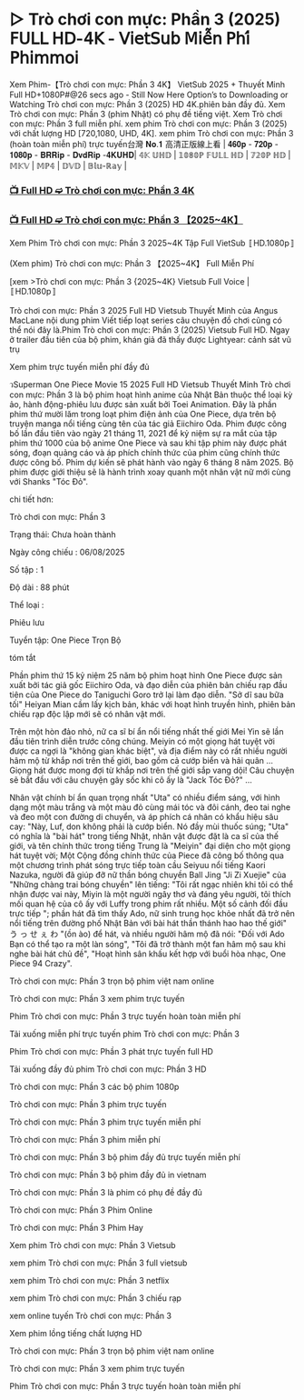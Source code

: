 # ▷ Trò chơi con mực: Phần 3 (2025) 𝖥𝖴𝖫𝖫 𝖧𝖣-𝟦𝖪 - 𝖵𝗂𝖾𝗍𝖲𝗎𝖻 𝖬𝗂𝖾̂̃𝗇 𝖯𝗁𝗂́ 𝖯𝗁𝗂𝗆𝗆𝗈𝗂

Xem Phim-【Trò chơi con mực: Phần 3 4K】 VietSub 2025 + Thuyết Minh Full HD+1080P#@26 secs ago - Still Now Here Option’s to Downloading or Watching Trò chơi con mực: Phần 3 (2025) HD 4K.phiên bản đầy đủ. Xem Trò chơi con mực: Phần 3 (phim Nhật) có phụ đề tiếng việt. Xem Trò chơi con mực: Phần 3 full miễn phí. xem phim Trò chơi con mực: Phần 3 (2025) với chất lượng HD [720,1080, UHD, 4K]. xem phim Trò chơi con mực: Phần 3 (hoàn toàn miễn phí) trực tuyến台灣 𝐍𝐨.𝟏 高清正版線上看 | 𝟒𝟔𝟎𝐩 - 𝟕𝟐𝟎𝐩 - 𝟏𝟎𝟖𝟎𝐩 - 𝐁𝐑𝐑𝐢𝐩 - 𝐃𝐯𝐝𝐑𝐢𝐩 -𝟒𝐊𝐔𝐇𝐃| 𝟜𝕂 𝕌ℍ𝔻 | 𝟙𝟘𝟠𝟘ℙ 𝔽𝕌𝕃𝕃 ℍ𝔻 | 𝟟𝟚𝟘ℙ ℍ𝔻 | 𝕄𝕂𝕍 | 𝕄ℙ𝟜 | 𝔻𝕍𝔻 | 𝔹𝕝𝕦-ℝ𝕒𝕪 |

### [📺 Full HD ➫️ Trò chơi con mực: Phần 3 4K](https://t.co/bisoJeqNCr)

### [📺 Full HD ➫️ Trò chơi con mực: Phần 3 【2025~4K】](https://t.co/bisoJeqNCr)

Xem Phim Trò chơi con mực: Phần 3 2025~4K Tập Full VietSub 〚HD.1080p〛

(Xem phim) Trò chơi con mực: Phần 3 【2025~4K】 Full Miễn Phí

[xem >Trò chơi con mực: Phần 3 {2025~4K} Vietsub Full Voice | 〚HD.1080p〛

Trò chơi con mực: Phần 3 2025 Full HD Vietsub Thuyết Minh của Angus MacLane nội dung phim Viết tiếp loạt series câu chuyện đồ chơi cũng có thể nói đây là.Phim Trò chơi con mực: Phần 3 (2025) Vietsub Full HD. Ngay ở trailer đầu tiên của bộ phim, khán giả đã thấy được Lightyear: cảnh sát vũ trụ

Xem phim trực tuyến miễn phí đầy đủ

วSuperman One Piece Movie 15 2025 Full HD Vietsub Thuyết Minh Trò chơi con mực: Phần 3 là bộ phim hoạt hình anime của Nhật Bản thuộc thể loại kỳ ảo, hành động-phiêu lưu được sản xuất bởi Toei Animation. Đây là phần phim thứ mười lăm trong loạt phim điện ảnh của One Piece, dựa trên bộ truyện manga nổi tiếng cùng tên của tác giả Eiichiro Oda. Phim được công bố lần đầu tiên vào ngày 21 tháng 11, 2021 để kỷ niệm sự ra mắt của tập phim thứ 1000 của bộ anime One Piece và sau khi tập phim này được phát sóng, đoạn quảng cáo và áp phích chính thức của phim cũng chính thức được công bố. Phim dự kiến sẽ phát hành vào ngày 6 tháng 8 năm 2025. Bộ phim được giới thiệu sẽ là hành trình xoay quanh một nhân vật nữ mới cùng với Shanks "Tóc Đỏ".

chi tiết hơn:

Trò chơi con mực: Phần 3

Trạng thái: Chưa hoàn thành

Ngày công chiếu : 06/08/2025

Số tập : 1

Độ dài : 88 phút

Thể loại :

Phiêu lưu

Tuyển tập: One Piece Trọn Bộ

tóm tắt

Phần phim thứ 15 kỷ niệm 25 năm bộ phim hoạt hình One Piece được sản xuất bởi tác giả gốc Eiichiro Oda, và đạo diễn của phiên bản chiếu rạp đầu tiên của One Piece do Taniguchi Goro trở lại làm đạo diễn. "Sở dĩ sau bữa tối" Heiyan Mian cầm lấy kịch bản, khác với hoạt hình truyền hình, phiên bản chiếu rạp độc lập mới sẽ có nhân vật mới.

Trên một hòn đảo nhỏ, nữ ca sĩ bí ẩn nổi tiếng nhất thế giới Mei Yin sẽ lần đầu tiên trình diễn trước công chúng. Meiyin có một giọng hát tuyệt vời được ca ngợi là "không gian khác biệt", và địa điểm này có rất nhiều người hâm mộ từ khắp nơi trên thế giới, bao gồm cả cướp biển và hải quân ... Giọng hát được mong đợi từ khắp nơi trên thế giới sắp vang dội! Câu chuyện sẽ bắt đầu với câu chuyện gây sốc khi cô ấy là "Jack Tóc Đỏ?" ...

Nhân vật chính bí ẩn quan trọng nhất "Uta" có nhiều điểm sáng, với hình dạng một màu trắng và một màu đỏ cùng mái tóc và đôi cánh, đeo tai nghe và đeo một con đường di chuyển, và áp phích cá nhân có khẩu hiệu sâu cay: "Này, Luf, don không phải là cướp biển. Nó đầy mùi thuốc súng; "Uta" có nghĩa là "bài hát" trong tiếng Nhật, nhân vật được đặt là ca sĩ của thế giới, và tên chính thức trong tiếng Trung là "Meiyin" đại diện cho một giọng hát tuyệt vời; Một Cộng đồng chính thức của Piece đã công bố thông qua một chương trình phát sóng trực tiếp toàn cầu Seiyuu nổi tiếng Kaori Nazuka, người đã giúp đỡ nữ thần bóng chuyền Ball Jing "Ji Zi Xuejie" của "Những chàng trai bóng chuyền" lên tiếng: "Tôi rất ngạc nhiên khi tôi có thể nhận được vai này, Miyin là một người ngây thơ và đáng yêu người, tôi thích mối quan hệ của cô ấy với Luffy trong phim rất nhiều. Một số cảnh đối đầu trực tiếp "; phần hát đã tìm thấy Ado, nữ sinh trung học khỏe nhất đã trở nên nổi tiếng trên đường phố Nhật Bản với bài hát thần thánh hao hao thế giới" う っ せ ぇ わ "(ồn ào) để hát, và nhiều người hâm mộ đã nói: "Đối với Ado Bạn có thể tạo ra một làn sóng", "Tôi đã trở thành một fan hâm mộ sau khi nghe bài hát chủ đề", "Hoạt hình sân khấu kết hợp với buổi hòa nhạc, One Piece 94 Crazy".

Trò chơi con mực: Phần 3 trọn bộ phim việt nam online

Trò chơi con mực: Phần 3 xem phim trực tuyến

Phim Trò chơi con mực: Phần 3 trực tuyến hoàn toàn miễn phí

Tải xuống miễn phí trực tuyến phim Trò chơi con mực: Phần 3

Phim Trò chơi con mực: Phần 3 phát trực tuyến full HD

Tải xuống đầy đủ phim Trò chơi con mực: Phần 3 HD

Trò chơi con mực: Phần 3 các bộ phim 1080p

Trò chơi con mực: Phần 3 phim trực tuyến

Trò chơi con mực: Phần 3 phim trực tuyến miễn phí

Trò chơi con mực: Phần 3 phim miễn phí

Trò chơi con mực: Phần 3 bộ phim đầy đủ trực tuyến miễn phí

Trò chơi con mực: Phần 3 bộ phim đầy đủ in vietnam

Trò chơi con mực: Phần 3 là phim có phụ đề đầy đủ

Trò chơi con mực: Phần 3 Phim Online

Trò chơi con mực: Phần 3 Phim Hay

Xem phim Trò chơi con mực: Phần 3 Vietsub

xem phim Trò chơi con mực: Phần 3 full vietsub

xem phim Trò chơi con mực: Phần 3 netflix

xem phim Trò chơi con mực: Phần 3 chiếu rạp

xem online tuyến Trò chơi con mực: Phần 3

Xem phim lồng tiếng chất lượng HD

Trò chơi con mực: Phần 3 trọn bộ phim việt nam online

Trò chơi con mực: Phần 3 xem phim trực tuyến

Phim Trò chơi con mực: Phần 3 trực tuyến hoàn toàn miễn phí
